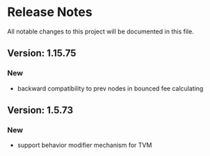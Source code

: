 # Release Notes

All notable changes to this project will be documented in this file.

## Version: 1.15.75

### New

- backward compatibility to prev nodes in bounced fee calculating

## Version: 1.5.73

### New

- support behavior modifier mechanism for TVM
